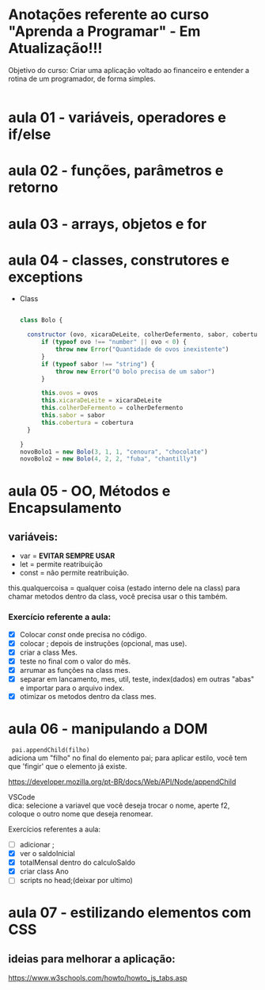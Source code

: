 # Anotações referente ao curso "Aprenda a Programar" - **Em Atualização!!!**
Objetivo do curso: Criar uma aplicação voltado ao financeiro e entender a rotina de um programador, de forma simples.  
```
```
# aula 01 - variáveis, operadores e if/else
# aula 02 - funções, parâmetros e retorno
# aula 03 - arrays, objetos e for
# aula 04 - classes, construtores e exceptions

* Class
  ```javascript
  
  class Bolo {

    constructor (ovo, xicaraDeLeite, colherDefermento, sabor, cobertura ) {
        if (typeof ovo !== "number" || ovo < 0) {
            throw new Error("Quantidade de ovos inexistente")
        }
        if (typeof sabor !== "string") {
            throw new Error("O bolo precisa de um sabor")
        }

        this.ovos = ovos
        this.xicaraDeLeite = xicaraDeLeite
        this.colherDeFermento = colherDefermento
        this.sabor = sabor
        this.cobertura = cobertura
    }

  }
  novoBolo1 = new Bolo(3, 1, 1, "cenoura", "chocolate")
  novoBolo2 = new Bolo(4, 2, 2, "fuba", "chantilly")

  ```
# aula 05 - OO, Métodos e Encapsulamento 

  ## variáveis:
  * var = **EVITAR SEMPRE USAR**
  * let = permite reatribuição
  * const = não permite reatribuição.
  
  this.qualquercoisa = qualquer coisa (estado interno dele na class)
  para chamar metodos dentro da class, você precisa usar o this também.
  
  ### Exercício referente a aula:
  - [x] Colocar *const* onde precisa no código.
  - [x] colocar ; depois de instruções (opcional, mas use).
  - [x] criar a class Mes.
  - [x] teste no final com o valor do mês.
  - [x] arrumar as funções na class mes.
  - [x] separar em lancamento, mes, util, teste, index(dados) em outras "abas" e importar para o arquivo index.
  - [x] otimizar os metodos dentro da class mes.
  
  # aula 06 - manipulando a DOM

` pai.appendChild(filho)`  
adiciona um "filho" no final do elemento pai;
para aplicar estilo, você tem que 'fingir' que o elemento já existe.

https://developer.mozilla.org/pt-BR/docs/Web/API/Node/appendChild


VSCode  
dica: selecione a variavel que você deseja trocar o nome, aperte f2, coloque o outro nome que deseja renomear.

Exercícios referentes a aula:
- [ ] adicionar ;
- [x] ver o saldoInicial
- [x] totalMensal dentro do calculoSaldo
- [x] criar class Ano
- [ ] scripts no head;(deixar por ultimo)

# aula 07 - estilizando elementos com CSS





## ideias para melhorar a aplicação:
https://www.w3schools.com/howto/howto_js_tabs.asp